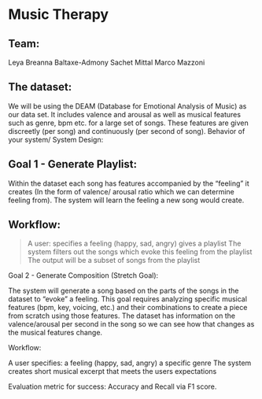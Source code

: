 Music Therapy
===========

Team: 
----
Leya Breanna Baltaxe-Admony
Sachet Mittal
Marco Mazzoni

The dataset: 
-----------
We will be using the DEAM (Database for Emotional Analysis of Music) as our data set. It includes valence and arousal as well as musical features such as genre, bpm etc. for a large set of songs. These features are given discreetly (per song) and continuously (per second of song). 
Behavior of your system/ System Design:

Goal 1 - Generate Playlist:
--------------------------
Within the dataset each song has features accompanied by the “feeling” it creates (In the form of valence/ arousal ratio which we can determine feeling from).  The system will learn the feeling a new song would create.

Workflow:
--------
>A user:
specifies a feeling (happy, sad, angry) 
gives a playlist
The system filters out the songs which evoke this feeling from the playlist
The output will be a subset of songs from the playlist

Goal 2 - Generate Composition (Stretch Goal):

The system will generate a song based on the parts of the songs in the dataset to “evoke” a feeling. This goal requires analyzing specific musical features (bpm, key, voicing, etc.) and their combinations to create a piece from scratch using those features. The dataset has information on the valence/arousal per second in the song so we can see how that changes as the musical features change.

Workflow: 

A user specifies:
a feeling (happy, sad, angry)
a specific genre 
The system creates short musical excerpt that meets the users expectations

Evaluation metric for success:
Accuracy and Recall via F1 score. 

